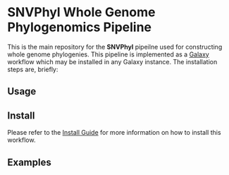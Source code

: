 SNVPhyl Whole Genome Phylogenomics Pipeline
===========================================

This is the main repository for the **SNVPhyl** pipeilne used for constructing whole genome phylogenies.  This pipeline is implemented as a [Galaxy][] workflow which may be installed in any Galaxy instance.  The installation steps are, briefly:

Usage
-----

Install
-------

Please refer to the [Install Guide][] for more information on how to install this workflow.

Examples
--------

[Galaxy]: http://galaxyproject.org/
[Install Guide]: Install.md
